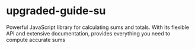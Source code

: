 # upgraded-guide-su
Powerful JavaScript library for calculating sums and totals. With its flexible API and extensive documentation,  provides everything you need to compute accurate sums
